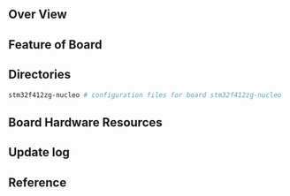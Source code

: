 ## Over View

## Feature of Board

## Directories

```sh
stm32f412zg-nucleo # configuration files for board stm32f412zg-nucleo
```

## Board Hardware Resources

## Update log

## Reference
